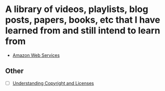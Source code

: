# A library of videos, playlists, blog posts, papers, books, etc that I have learned from and still intend to learn from

- [Amazon Web Services](https://github.com/johngillott/learning/blob/master/AmazonWebServices.md)

## Other

- [ ] [Understanding Copyright and Licenses](https://www.smashingmagazine.com/2011/06/understanding-copyright-and-licenses/)
